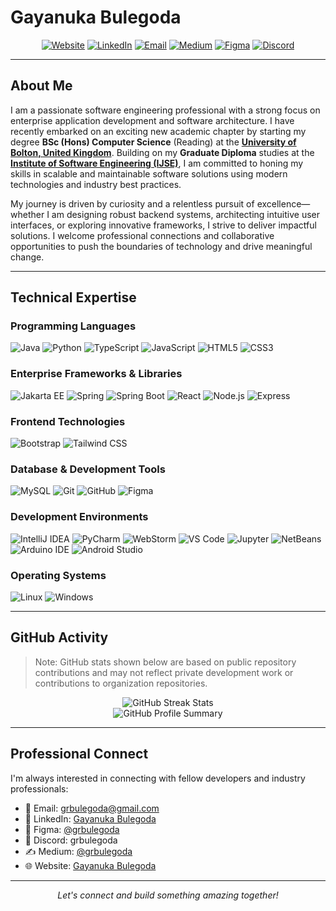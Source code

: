 # Gayanuka Bulegoda

<div align="center">
  <a href="https://gayanukabulegoda.github.io/"><img src="https://img.shields.io/badge/Website-685A4D?style=for-the-badge&logo=google-chrome&logoColor=white" alt="Website"/></a>
  <a href="https://lk.linkedin.com/in/gayanuka-bulegoda"><img src="https://img.shields.io/badge/LinkedIn-0077B5?style=for-the-badge&logo=linkedin&logoColor=white" alt="LinkedIn"/></a>
  <a href="mailto:grbulegoda@gmail.com"><img src="https://img.shields.io/badge/Email-D14836?style=for-the-badge&logo=gmail&logoColor=white" alt="Email"/></a>
  <a href="https://medium.com/@grbulegoda"><img src="https://img.shields.io/badge/Medium-000000?style=for-the-badge&logo=medium&logoColor=white" alt="Medium"/></a>
  <a href="https://www.figma.com/@grbulegoda"><img src="https://img.shields.io/badge/Figma-F24E1E?style=for-the-badge&logo=figma&logoColor=white" alt="Figma"/></a>
  <a href="https://discord.com/users/grbulegoda"><img src="https://img.shields.io/badge/Discord-5865F2?style=for-the-badge&logo=discord&logoColor=white" alt="Discord"/></a>
</div>

---

## About Me

I am a passionate software engineering professional with a strong focus on enterprise application development and software architecture. I have recently embarked on an exciting new academic chapter by starting my degree **BSc (Hons) Computer Science** (Reading) at the [**University of Bolton, United Kingdom**](https://www.bolton.ac.uk/). Building on my **Graduate Diploma** studies at the [**Institute of Software Engineering (IJSE)**](https://ijse.lk/), I am committed to honing my skills in scalable and maintainable software solutions using modern technologies and industry best practices.

My journey is driven by curiosity and a relentless pursuit of excellence—whether I am designing robust backend systems, architecting intuitive user interfaces, or exploring innovative frameworks, I strive to deliver impactful solutions. I welcome professional connections and collaborative opportunities to push the boundaries of technology and drive meaningful change.

---

## Technical Expertise

### Programming Languages
![Java](https://img.shields.io/badge/Java-ED8B00?style=for-the-badge&logo=openjdk&logoColor=white)
![Python](https://img.shields.io/badge/Python-3776AB?style=for-the-badge&logo=python&logoColor=white)
![TypeScript](https://img.shields.io/badge/TypeScript-007ACC?style=for-the-badge&logo=typescript&logoColor=white)
![JavaScript](https://img.shields.io/badge/JavaScript-F7DF1E?style=for-the-badge&logo=javascript&logoColor=black)
![HTML5](https://img.shields.io/badge/HTML5-E34F26?style=for-the-badge&logo=html5&logoColor=white)
![CSS3](https://img.shields.io/badge/CSS3-1572B6?style=for-the-badge&logo=css3&logoColor=white)

### Enterprise Frameworks & Libraries
![Jakarta EE](https://img.shields.io/badge/Jakarta_EE-important?style=for-the-badge&logo=jakarta-ee&logoColor=white)
![Spring](https://img.shields.io/badge/Spring-6DB33F?style=for-the-badge&logo=spring&logoColor=white)
![Spring Boot](https://img.shields.io/badge/Spring_Boot-6DB33F?style=for-the-badge&logo=spring-boot&logoColor=white)
![React](https://img.shields.io/badge/React-20232A?style=for-the-badge&logo=react&logoColor=61DAFB)
![Node.js](https://img.shields.io/badge/Node.js-339933?style=for-the-badge&logo=node-dot-js&logoColor=white)
![Express](https://img.shields.io/badge/Express-000000?style=for-the-badge&logo=express&logoColor=white)

### Frontend Technologies
![Bootstrap](https://img.shields.io/badge/Bootstrap-563D7C?style=for-the-badge&logo=bootstrap&logoColor=white)
![Tailwind CSS](https://img.shields.io/badge/Tailwind_CSS-38B2AC?style=for-the-badge&logo=tailwind-css&logoColor=white)

### Database & Development Tools
![MySQL](https://img.shields.io/badge/MySQL-4479A1?style=for-the-badge&logo=mysql&logoColor=white)
![Git](https://img.shields.io/badge/Git-F05032?style=for-the-badge&logo=git&logoColor=white)
![GitHub](https://img.shields.io/badge/GitHub-181717?style=for-the-badge&logo=github&logoColor=white)
![Figma](https://img.shields.io/badge/Figma-F24E1E?style=for-the-badge&logo=figma&logoColor=white)

### Development Environments
![IntelliJ IDEA](https://img.shields.io/badge/IntelliJ_IDEA-000000?style=for-the-badge&logo=intellij-idea&logoColor=white)
![PyCharm](https://img.shields.io/badge/PyCharm-000000?style=for-the-badge&logo=pycharm&logoColor=white)
![WebStorm](https://img.shields.io/badge/WebStorm-000000?style=for-the-badge&logo=webstorm&logoColor=white)
![VS Code](https://img.shields.io/badge/VS_Code-007ACC?style=for-the-badge&logo=visual-studio-code&logoColor=white)
![Jupyter](https://img.shields.io/badge/Jupyter-F37626?style=for-the-badge&logo=jupyter&logoColor=white)
![NetBeans](https://img.shields.io/badge/NetBeans-1B6AC6?style=for-the-badge&logo=apache-netbeans-ide&logoColor=white)
![Arduino IDE](https://img.shields.io/badge/Arduino_IDE-00979D?style=for-the-badge&logo=arduino&logoColor=white)
![Android Studio](https://img.shields.io/badge/Android_Studio-3DDC84?style=for-the-badge&logo=android-studio&logoColor=white)

### Operating Systems
![Linux](https://img.shields.io/badge/Linux-FCC624?style=for-the-badge&logo=linux&logoColor=black)
![Windows](https://img.shields.io/badge/Windows-0078D6?style=for-the-badge&logo=windows&logoColor=white)

---

## GitHub Activity

> Note: GitHub stats shown below are based on public repository contributions and may not reflect private development work or contributions to organization repositories.

<div align="center">
  <img src="https://github-readme-streak-stats.herokuapp.com/?user=gayanukabulegoda&theme=github-dark-blue&hide_border=true" alt="GitHub Streak Stats" />
</div>

<div align="center">
  <img src="https://github-profile-summary-cards.vercel.app/api/cards/profile-details?username=gayanukabulegoda&theme=github_dark" alt="GitHub Profile Summary" />
</div>

---

## Professional Connect

I'm always interested in connecting with fellow developers and industry professionals:

- 📧 Email: [grbulegoda@gmail.com](mailto:grbulegoda@gmail.com)
- 💼 LinkedIn: [Gayanuka Bulegoda](https://lk.linkedin.com/in/gayanuka-bulegoda)
- 🎨 Figma: [@grbulegoda](https://www.figma.com/@grbulegoda)
- 💬 Discord: grbulegoda
- ✍️ Medium: [@grbulegoda](https://medium.com/@grbulegoda)
- 🌐 Website: [Gayanuka Bulegoda](https://gayanukabulegoda.github.io/)

---

<div align="center">
  <i>Let's connect and build something amazing together!</i>
</div>
